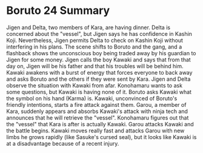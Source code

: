 Boruto 24 Summary
=================

Jigen and Delta, two members of Kara, are having dinner. Delta is
concerned about the "vessel", but Jigen says he has confidence in
Kashin Koji. Nevertheless, Jigen permits Delta to check on Kashin Koji
without interfering in his plans. The scene shifts to Boruto and the gang,
and a flashback shows the unconscious boy being traded away by his
guardian to Jigen for some money. Jigen calls the boy Kawaki and says that
from that day on, Jigen will be his father and that his troubles will be
behind him. Kawaki awakens with a burst of energy that forces everyone to back
away and asks Boruto and the others if they were sent by Kara. Jigen and Delta
observe the situation with Kawaki from afar. Konohamaru wants to ask some
questions, but Kawaki is having none of it. Boruto asks Kawaki what the symbol
on his hand (Karma) is. Kawaki, unconvinced of Boruto's friendly intentions,
starts a fire attack against them. Garou, a member of Kara, suddenly appears
and absorbs Kawaki's attack with ninja tech and announces that he will retrieve
the "vessel". Konohamaru figures out that the "vessel" that Kara is after is
actually Kawaki. Garou attacks Kawaki and the battle begins. Kawaki moves really
fast and attacks Garou with new limbs he grows rapidly (like Sasuke's cursed seal), 
but it looks like Kawaki is at a disadvantage because of a recent injury.

